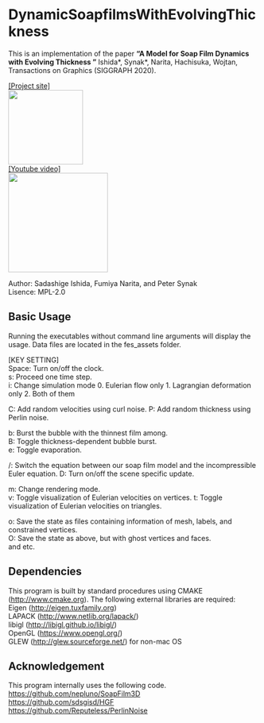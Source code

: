 # DynamicSoapfilmsWithEvolvingThickness

This is an implementation of the paper **“A Model for Soap Film Dynamics with Evolving Thickness
”** Ishida\*, Synak\*, Narita, Hachisuka, Wojtan, Transactions on Graphics (SIGGRAPH 2020).

[[Project site]][P]  
<a href="https://sadashigeishida.bitbucket.io/soapfilm_with_thickness">  <img src="https://sadashigeishida.bitbucket.io/soapfilm_with_thickness/teaser_white_background.jpeg" height="150px"> </a>  
[[Youtube video]][Y]  
<a href="https://www.youtube.com/watch?v=Pr1zibwxAKU"><img src="https://i.ytimg.com/vi/Pr1zibwxAKU/0.jpg" width="200px"></a>

[Y]:https://www.youtube.com/watch?v=Pr1zibwxAKU
[P]:https://sadashigeishida.bitbucket.io/soapfilm_with_thickness  
Author: Sadashige Ishida, Fumiya Narita, and Peter Synak  
Lisence: MPL-2.0

## Basic Usage
Running the executables without command line arguments will display the usage. Data files are located in the fes_assets folder.

[KEY SETTING]  
Space: Turn on/off the clock.  
s: Proceed one time step.   
i: Change simulation mode 0. Eulerian flow only 1. Lagrangian deformation only 2. Both of them  

C: Add random velocities using curl noise.
P: Add random thickness using Perlin noise.

b: Burst the bubble with the thinnest film among.    
B: Toggle thickness-dependent bubble burst.  
e: Toggle evaporation.
 
\/: Switch the equation between our soap film model and the incompressible Euler equation.
D: Turn on/off the scene specific update.   

m: Change rendering mode.  
v: Toggle visualization of Eulerian velocities on vertices.
t: Toggle visualization of Eulerian velocities on triangles.   

o: Save the state as files containing information of mesh, labels, and constrained vertices.  
O: Save the state as above, but with ghost vertices and faces.  
and etc.

## Dependencies
This program is built by standard procedures using CMAKE (http://www.cmake.org).
The following external libraries are required:   
Eigen (http://eigen.tuxfamily.org)  
LAPACK (http://www.netlib.org/lapack/)  
libigl (http://libigl.github.io/libigl/)  
OpenGL (https://www.opengl.org/)  
GLEW (http://glew.sourceforge.net/) for non-mac OS

## Acknowledgement  
This program internally uses the following code.  
https://github.com/nepluno/SoapFilm3D  
https://github.com/sdsgisd/HGF  
https://github.com/Reputeless/PerlinNoise  
